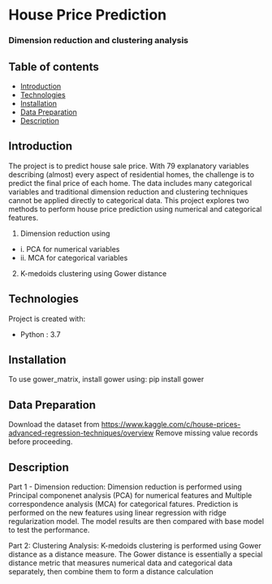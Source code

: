 # House Price Prediction
### Dimension reduction and clustering analysis

## Table of contents
* [Introduction](#introduction)
* [Technologies](#technologies)
* [Installation](#installation)
* [Data Preparation](#data-preparation)
* [Description](#description)

## Introduction
The project is to predict house sale price. With 79 explanatory variables describing (almost) every aspect of residential homes, the challenge is to predict the final price of each home. The data includes many categorical variables and traditional dimension reduction and clustering techniques cannot be applied directly to categorical data. This project explores two methods to perform house price prediction using numerical and categorical features.
1. Dimension reduction using
*	i. PCA for numerical variables
*	ii. MCA for categorical variables
2. K-medoids clustering using Gower distance 
	
## Technologies
Project is created with:
* Python : 3.7
	
## Installation
To use gower_matrix, install gower using:
pip install gower

## Data Preparation
Download the dataset from https://www.kaggle.com/c/house-prices-advanced-regression-techniques/overview
Remove missing value records before proceeding.

## Description
Part 1 - Dimension reduction: 
Dimension reduction is performed using Principal componenet analysis (PCA) for numerical features and Multiple correspondence analysis (MCA) for categorical fatures. Prediction is performed on the new features using linear regression with ridge regularization model. The model results are then compared with base model to test the performance.

Part 2: Clustering Analysis:
K-medoids clustering is performed using Gower distance as a distance measure. The Gower distance is essentially a special distance metric that measures numerical data and categorical data separately, then combine them to form a distance calculation